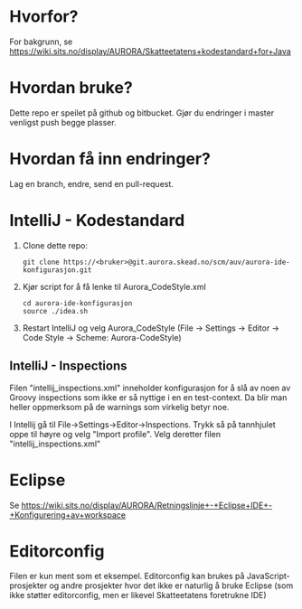 # Hvorfor?
For bakgrunn, se https://wiki.sits.no/display/AURORA/Skatteetatens+kodestandard+for+Java

# Hvordan bruke?

Dette repo er speilet på github og bitbucket. Gjør du endringer i master venligst push begge plasser. 

# Hvordan få inn endringer?

Lag en branch, endre, send en pull-request.

# IntelliJ - Kodestandard

1. Clone dette repo:

    ```
    git clone https://<bruker>@git.aurora.skead.no/scm/auv/aurora-ide-konfigurasjon.git
    ```
2. Kjør script for å få lenke til Aurora_CodeStyle.xml 
    ```
    cd aurora-ide-konfigurasjon
    source ./idea.sh
    ```
3. Restart IntelliJ og velg Aurora_CodeStyle (File -> Settings -> Editor -> Code Style -> Scheme: Aurora-CodeStyle)

## IntelliJ - Inspections
Filen "intellij_inspections.xml" inneholder konfigurasjon for å slå av noen av Groovy inspections som ikke er så nyttige
i en en test-context. Da blir man heller oppmerksom på de warnings som virkelig betyr noe.

I Intellij gå til File->Settings->Editor->Inspections. Trykk så på tannhjulet oppe til høyre og velg "Import profile". 
Velg deretter filen "intellij_inspections.xml" 

# Eclipse
Se https://wiki.sits.no/display/AURORA/Retningslinje+-+Eclipse+IDE+-+Konfigurering+av+workspace

# Editorconfig

Filen er kun ment som et eksempel. Editorconfig kan brukes på JavaScript-prosjekter
og andre prosjekter hvor det ikke er naturlig å bruke Eclipse (som ikke støtter
editorconfig, men er likevel Skatteetatens foretrukne IDE)
